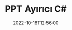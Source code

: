 ---
############################# Static ############################
layout: "auto-gen-merger"
date: 2022-10-18T12:56:00
draft: false
otherformats: tex vdx vsdm vsdx vssm vssx vstm vstx vsx vtx xlam xls xlsb xlsm xlsx xlt

############################# Head ############################
head_title: "PPT'i C# İçinde Birden Çok Dosyaya Böl"
head_description: "Belge birleştirme API'sini kullanarak tek bir PPT dosyasını sayfa numaralarına, sayfa aralıklarına, çift veya tek sayfalara göre birkaç dosyaya bölün."

############################# Header ############################
title: "PPT Ayırıcı C#"
description: "PPT kodunu birkaç satır .NET koduyla ayırın."
bg_image: "https://cms.admin.containerize.com/templates/aspose/App_Themes/V3/images/bg/header1.png"
bg_overlay: false
button:
    enable: true
    icon: "fas fa-arrow-down"
    label: "Ücretsiz deneme sürümünü indirin"
    link: "https://downloads.groupdocs.com/merger/net"

############################# SubMenu ############################
submenu:
    enable: true

    left:
        img_alt: "GroupDocs.Merger for .NET"
        image: "https://cms.admin.containerize.com/templates/groupdocs/images/product-logos/90x90-noborder/groupdocs-merger-net.png"
        product: "GroupDocs.Merger"
        platform: ".NET"

    middle:
        button:

            # button loop
            - link: "https://apireference.groupdocs.com/merger/net"
              text: "API Referansı"

            # button loop
            - link: "https://github.com/groupdocs-merger"
              text: "Kod Örnekleri"

            # button loop
            - link: "https://products.groupdocs.app/merger/family"
              text: "Canlı Demolar"

            # button loop
            - link: "https://purchase.groupdocs.com/pricing/merger/net"
              text: "fiyatlandırma"

    right:
        link_download: "https://downloads.groupdocs.com/merger"
        link_learn: "https://docs.groupdocs.com/merger/net"
        link_buy: "https://purchase.groupdocs.com"

############################# About ############################
about:
    enable: true
    title: "GroupDocs.Merger for .NET API'si hakkında"
    content: |
        [GroupDocs.Merger for .NET](/tr/merger/net/) kitaplığı, PDF, Microsoft Office (Word, Excel, PowerPoint, OneNote), OpenDocument, HTML, resimler ve diğerleri .NET uygulamalarında. Kodun yalnızca birkaç satırını ekleyerek, belgelerdeki sayfaların yönünü taşıma, kaldırma, döndürme, değiştirme, çıkarma veya değiştirme gibi çeşitli belge işlemlerini gerçekleştirin. Belgeleri birleştirme API'si, sayfadaki belge yapısını, biçimlendirmeyi ve içeriği analiz etmek için belge sayfalarının görüntü olarak önizlemesini de destekler.
        
        GroupDocs.Merger API, dosya bölme özelliklerine ihtiyaç duyan kurumsal çözümler için doğru bir seçimdir. Bu API'ler, .NET Framework, .NET Standard, .NET Core, Mono dahil olmak üzere tüm büyük işletim sistemlerinde ve platformlarda iyi bir şekilde desteklenir.

############################# Steps ############################
steps:
    enable: true
    title_left: "PPT Dosya Sayfalarını .NET İçinde Böl"
    content_left: |
        [GroupDocs.Merger for .NET](/tr/merger/net/), C# geliştiricilerinin bir birkaç kolay adım.
        
        * **SplitOptions**'ı çıktı dosyaları yol biçimiyle başlatın.
        * Yeni **Birleşme** örneği oluşturun ve kaynak belge yolunu yapıcı parametresi olarak iletin.
        * Ortaya çıkan belgeleri kaydetmek için **Split**'i arayın ve **SplitOptions** nesnesini iletin.

    title_right: "sistem gereksinimleri"
    content_right: |
        GroupDocs.Merger for .NET API'leri, tüm büyük platformlarda ve işletim sistemlerinde desteklenir. Aşağıdaki kodu çalıştırmadan önce lütfen aşağıdaki ön koşulların sisteminizde kurulu olduğundan emin olun.

        * İşletim Sistemleri: Microsoft Windows, Linux, MacOS
        * Geliştirme Ortamları: Visual Studio, Xamarin, MonoDevelop
        * çerçeveler: .NET Framework, .NET Standard, .NET Core, Mono
        * GroupDocs.Merger for .NET ürününün en son sürümünü [NuGet}](https://www.nuget.org/packages/groupdocs.merger) adresinden indirin
         
    code: |
     {{% merger/additional-styles %}}
     {{< merger/code-merger title="C# örnek kodunu kullanarak PPT dosyaları nasıl bölünür">}}

        ```csharp    
        // GroupDocs.Merger API'sini kullanarak PPT dosyasını ayırın
        string filePath = "input.ppt";
        string filePathOut = "output.ppt";

        // Çıktı dosyaları yol biçimiyle SplitOptions sınıfını başlat
        SplitOptions splitOptions = new SplitOptions(filePathOut, new int[] { 3, 6, 8 });

        // Giriş PPT belgesiyle Birleşmeyi Örneklendir
        using (Merger merger = new Merger(filePath))
          {
            // Sonuç belgelerini kaydetmek için Split yöntemini çağırın ve SplitOptions nesnesini iletin
            merger.Split(splitOptions);
          }
        ```
     {{< /merger/code-merger >}}

############################# Demos ############################
demos:
    enable: true
    title: "Canlı Demolar - PPT Dosyasını Çevrimiçi Böl"
    content: |
       PPT dosyasını hemen [GroupDocs.Merger Live Demos](https://products.groupdocs.app/splitter/ppt) web sitesini ziyaret ederek bölün.
       Canlı demo aşağıdaki avantajlara sahiptir.
        
############################# About Formats ############################
about_formats:
    enable: true

############################# More Formats ############################
more_formats:
    enable: true
    title: "Diğer Formatların Dosyasını Böl"
    content: |
        .NET, dosya biçimleri ve resimler için birleştirme ve bölme API'sini belgeler. Popüler dosya biçimlerinden bazılarını aşağıda belirtildiği gibi bölün.

############################# Back to top ###############################
back_to_top:
    enable: true
---